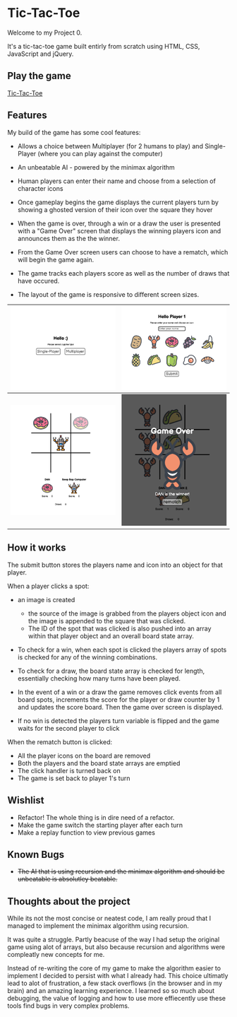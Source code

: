 # Tic-Tac-Toe

Welcome to my Project 0.

It's a tic-tac-toe game built entirly from scratch using HTML, CSS, JavaScript and jQuery.

## Play the game

[Tic-Tac-Toe](https://danyip.github.io/tic-tac-toe/)

## Features

My build of the game has some cool features:
- Allows a choice between Multiplayer (for 2 humans to play) and Single-Player (where you can play against the computer)

- An unbeatable AI - powered by the minimax algorithm

- Human players can enter their name and choose from a selection of character icons

- Once gameplay begins the game displays the current players turn by showing a ghosted version of their icon over the square they hover

- When the game is over, through a win or a draw the user is presented with a "Game Over" screen that displays the winning players icon and announces them as the the winner.
- From the Game Over screen users can choose to have a rematch, which will begin the game again.

- The game tracks each players score as well as the number of draws that have occured.

- The layout of the game is responsive to different screen sizes.


![Game Mode](screenshots/gamemode.png)|![Name and Icon Selection](screenshots/nameiconselection.png)
-|-
  ![Hovering](screenshots/hovericon.png)|  ![Game Over](screenshots/gameover.png)

## How it works

The submit button stores the players name and icon into an object for that player.

When a player clicks a spot:
- an image is created
  - the source of the image is grabbed from the players object icon and the image is appended to the square that was clicked. 
  - The ID of the spot that was clicked is also pushed into an array within that player object and an overall board state array.

- To check for a win, when each spot is clicked the players array of spots is checked for any of the winning combinations.

- To check for a draw, the board state array is checked for length, essentially checking how many turns have been played.

- In the event of a win or a draw the game removes click events from all board spots, increments the score for the player or draw counter by 1 and updates the score board. Then the game over screen is displayed.

- If no win is detected the players turn variable is flipped and the game waits for the second player to click

When the rematch button is clicked:
- All the player icons on the board are removed
- Both the players and the board state arrays are emptied
- The click handler is turned back on
- The game is set back to player 1's turn

## Wishlist
- Refactor! The whole thing is in dire need of a refactor.
- Make the game switch the starting player after each turn
- Make a replay function to view previous games


## Known Bugs
- ~~The AI that is using recursion and the minimax algorithm and should be unbeatable is absolutley beatable.~~

## Thoughts about the project

While its not the most concise or neatest code, I am really proud that I managed to implement the minimax algorithm using recursion. 

It was quite a struggle. Partly beacuse of the way I had setup the original game using alot of arrays, but also because recursion and algorithms were compleatly new concepts for me.

Instead of re-writing the core of my game to make the algorithm easier to implement I decided to persist with what I already had. This choice ultimatly lead to alot of frustration, a few stack overflows (in the browser and in my brain) and an amazing learning experience. I learned so so much about debugging, the value of logging and how to use more effiecently use these tools find bugs in very complex problems.


